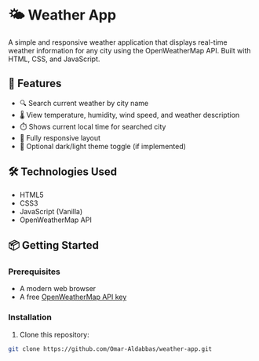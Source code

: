 # 🌤️ Weather App

A simple and responsive weather application that displays real-time weather information for any city using the OpenWeatherMap API. Built with HTML, CSS, and JavaScript.

## 🚀 Features

- 🔍 Search current weather by city name
- 🌡️ View temperature, humidity, wind speed, and weather description
- ⏱️ Shows current local time for searched city
- 📱 Fully responsive layout
- 🌙 Optional dark/light theme toggle (if implemented)

## 🛠️ Technologies Used

- HTML5
- CSS3
- JavaScript (Vanilla)
- OpenWeatherMap API

## 📦 Getting Started

### Prerequisites

- A modern web browser
- A free [OpenWeatherMap API key](https://openweathermap.org/api)

### Installation

1. Clone this repository:

```bash
git clone https://github.com/Omar-Aldabbas/weather-app.git

